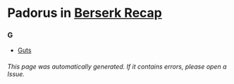 # Padorus in [Berserk Recap](https://myanimelist.net/anime/35009/Berserk_Recap)

### G
* [Guts](https://github.com/shadow578/Project-Padoru/blob/master/table-of-contents/characters/Guts.md)

###### This page was automatically generated. If it contains errors, please open a Issue.
